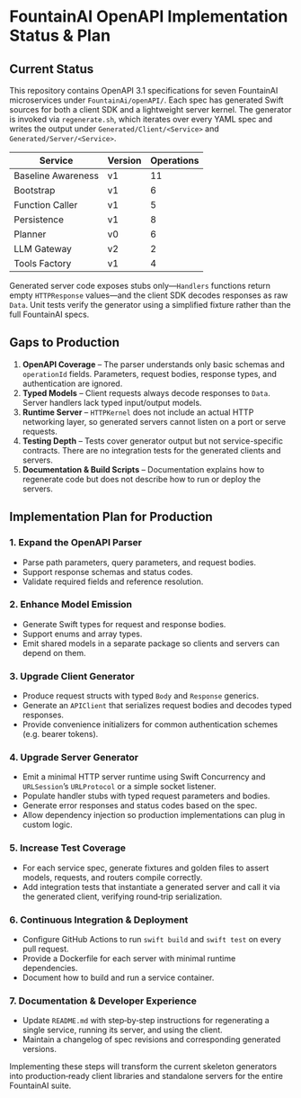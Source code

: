 # FountainAI OpenAPI Implementation Status & Plan

## Current Status

This repository contains OpenAPI 3.1 specifications for seven FountainAI microservices under `FountainAi/openAPI/`.
Each spec has generated Swift sources for both a client SDK and a lightweight server kernel.
The generator is invoked via `regenerate.sh`, which iterates over every YAML spec and writes the output under `Generated/Client/<Service>` and `Generated/Server/<Service>`.

| Service | Version | Operations |
| --- | --- | --- |
| Baseline Awareness | v1 | 11 |
| Bootstrap | v1 | 6 |
| Function Caller | v1 | 5 |
| Persistence | v1 | 8 |
| Planner | v0 | 6 |
| LLM Gateway | v2 | 2 |
| Tools Factory | v1 | 4 |

Generated server code exposes stubs only—`Handlers` functions return empty `HTTPResponse` values—and the client SDK decodes responses as raw `Data`.
Unit tests verify the generator using a simplified fixture rather than the full FountainAI specs.

## Gaps to Production

1. **OpenAPI Coverage** – The parser understands only basic schemas and `operationId` fields. Parameters, request bodies, response types, and authentication are ignored.
2. **Typed Models** – Client requests always decode responses to `Data`. Server handlers lack typed input/output models.
3. **Runtime Server** – `HTTPKernel` does not include an actual HTTP networking layer, so generated servers cannot listen on a port or serve requests.
4. **Testing Depth** – Tests cover generator output but not service-specific contracts. There are no integration tests for the generated clients and servers.
5. **Documentation & Build Scripts** – Documentation explains how to regenerate code but does not describe how to run or deploy the servers.

## Implementation Plan for Production

### 1. Expand the OpenAPI Parser
- Parse path parameters, query parameters, and request bodies.
- Support response schemas and status codes.
- Validate required fields and reference resolution.

### 2. Enhance Model Emission
- Generate Swift types for request and response bodies.
- Support enums and array types.
- Emit shared models in a separate package so clients and servers can depend on them.

### 3. Upgrade Client Generator
- Produce request structs with typed `Body` and `Response` generics.
- Generate an `APIClient` that serializes request bodies and decodes typed responses.
- Provide convenience initializers for common authentication schemes (e.g. bearer tokens).

### 4. Upgrade Server Generator
- Emit a minimal HTTP server runtime using Swift Concurrency and `URLSession`’s `URLProtocol` or a simple socket listener.
- Populate handler stubs with typed request parameters and bodies.
- Generate error responses and status codes based on the spec.
- Allow dependency injection so production implementations can plug in custom logic.

### 5. Increase Test Coverage
- For each service spec, generate fixtures and golden files to assert models, requests, and routers compile correctly.
- Add integration tests that instantiate a generated server and call it via the generated client, verifying round‑trip serialization.

### 6. Continuous Integration & Deployment
- Configure GitHub Actions to run `swift build` and `swift test` on every pull request.
- Provide a Dockerfile for each server with minimal runtime dependencies.
- Document how to build and run a service container.

### 7. Documentation & Developer Experience
- Update `README.md` with step‑by‑step instructions for regenerating a single service, running its server, and using the client.
- Maintain a changelog of spec revisions and corresponding generated versions.

Implementing these steps will transform the current skeleton generators into production‑ready client libraries and standalone servers for the entire FountainAI suite.
